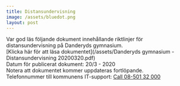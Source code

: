 ```yaml
---
title: Distansundervisning
image: /assets/bluedot.png
layout: post
---
```

Var god läs följande dokument innehållande riktlinjer för distansundervisning på Danderyds gymnasium.
<br>
[Klicka här för att läsa dokumentet](/assets/Danderyds gymnasium - Distansundervisning 20200320.pdf)
<br>
Datum för publicerat dokument: 20/3 - 2020
<br>
Notera att dokumentet kommer uppdateras fortlöpande.
<br>
Telefonnummer till kommunens IT-support: <a href="tel:08-501 32 000">Call 08-501 32 000</a>
